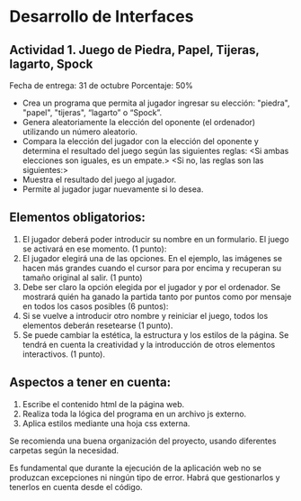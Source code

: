 # Desarrollo de Interfaces
## Actividad 1. Juego de Piedra, Papel, Tijeras, lagarto, Spock
Fecha de entrega: 31 de octubre
Porcentaje: 50%

* Crea un programa que permita al jugador ingresar su elección: "piedra",
"papel", "tijeras", “lagarto” o “Spock”.
* Genera aleatoriamente la elección del oponente (el ordenador) utilizando
un número aleatorio.
* Compara la elección del jugador con la elección del oponente y determina
el resultado del juego según las siguientes reglas:
        <Si ambas elecciones son iguales, es un empate.>
        <Si no, las reglas son las siguientes:>
* Muestra el resultado del juego al jugador.
* Permite al jugador jugar nuevamente si lo desea.

## Elementos obligatorios:
1. El jugador deberá poder introducir su nombre en un formulario. El juego se
activará en ese momento. (1 punto):
2. El jugador elegirá una de las opciones. En el ejemplo, las imágenes se
hacen más grandes cuando el cursor para por encima y recuperan su
tamaño original al salir. (1 punto)
3. Debe ser claro la opción elegida por el jugador y por el ordenador. Se
mostrará quién ha ganado la partida tanto por puntos como por mensaje en
todos los casos posibles (6 puntos):
4. Si se vuelve a introducir otro nombre y reiniciar el juego, todos los
elementos deberán resetearse (1 punto).
5. Se puede cambiar la estética, la estructura y los estilos de la página. Se
tendrá en cuenta la creatividad y la introducción de otros elementos
interactivos. (1 punto).

## Aspectos a tener en cuenta:
1. Escribe el contenido html de la página web.
2. Realiza toda la lógica del programa en un archivo js externo.
3. Aplica estilos mediante una hoja css externa.

Se recomienda una buena organización del proyecto, usando diferentes
carpetas según la necesidad.

Es fundamental que durante la ejecución de la aplicación web no se produzcan
excepciones ni ningún tipo de error. Habrá que gestionarlos y tenerlos en
cuenta desde el código.
